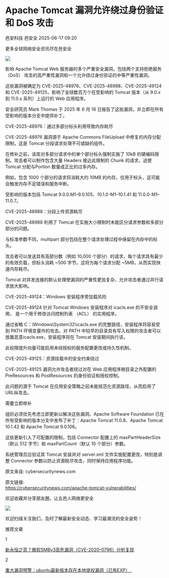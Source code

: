 #  Apache Tomcat 漏洞允许绕过身份验证和 DoS 攻击  
邑安科技  邑安全   2025-06-17 09:20  
  
更多全球网络安全资讯尽在邑安全  
  
![](https://mmbiz.qpic.cn/mmbiz_png/1N39PtINn8t626K3lVajT8t4nuvibrJ7UA04BKp0wXwS5zq9j6RYpqTW0HDsFK7PmOCA92GVfX2UcpeurgVVeNA/640?wx_fmt=png&from=appmsg "")  
  
影响 Apache Tomcat Web 服务器的多个严重安全漏洞，包括两个支持拒绝服务 （DoS） 攻击的高严重性漏洞和一个允许绕过身份验证的中等严重性漏洞。  
  
这些漏洞被确定为 CVE-2025-48976、CVE-2025-48988、CVE-2025-49124 和 CVE-2025-49125，影响了全球数百万个在受影响的 Tomcat 版本（从 9.0.x 到 11.0.x 系列）上运行的 Web 应用程序。  
  
安全研究员 Mark Thomas 于 2025 年 6 月 16 日报告了这些漏洞，并立即在所有受影响的版本分支中提供补丁。  
  
CVE-2025-48976：通过多部分标头利用导致内存耗尽  
  
CVE-2025-48976 漏洞源于 Apache Commons FileUpload 中修复的内存分配限制，这是 Tomcat 分段请求处理不可或缺的组件。  
  
在修补之前，该库对多部分请求中的单个部分标头强制实施了 10kB 的硬编码限制。攻击者可以制作包含大量 Headers 接近此限制的 Chunk 的请求，迫使 Tomcat 分配与Portion 数量成正比的过多内存。  
  
例如，包含 1000 个部分的请求将消耗大约 10MB 的内存，仅用于标头，这可能会触发内存不足错误和服务中断。  
  
受影响的版本包括 Tomcat 9.0.0.M1–9.0.105、10.1.0-M1–10.1.41 和 11.0.0-M1–11.0.7。  
  
CVE-2025-48988：分段上传资源耗尽  
  
CVE-2025-48988 利用了 Tomcat 在实施大小限制时未能区分请求参数和多部分部分的问题。  
  
与标准参数不同，multipart 部分包括在整个请求处理过程中保留在内存中的标头。  
  
攻击者可以发送具有高部分数（例如 10,000 个部分）的请求，每个请求具有最少的有效负载，但标头消耗 ~500 字节。这将为每个请求分配 ~5MB，从而实现快速内存耗尽。  
  
Tomcat 对并发连接的默认处理使漏洞的严重性更加复杂，允许攻击者通过并行请求放大影响。  
  
CVE-2025-49124：Windows 安装程序旁加载风险  
  
CVE-2025-49124 针对 Tomcat Windows 安装程序对 icacls.exe 的不安全调用， 是一个用于修改访问控制列表 （ACL） 的实用程序。  
  
通过省略 C：\Windows\System32\icacls.exe 的完整路径，安装程序将容易受到 PATH 环境变量作的攻击。对 PATH 中较早的目录具有写入权限的攻击者可以放置恶意icacls.exe，安装程序将在 Tomcat 安装期间执行该。  
  
此权限提升向量可能启用未经授权的服务配置更改或持久性机制。  
  
CVE-2025-49125：资源挂载中的安全约束绕过  
  
CVE-2025-49125 漏洞允许攻击者绕过对在 Web 应用程序根目录之外配置的 PreResources 和 PostResources 的身份验证和授权控制。  
  
此问题的源于 Tomcat 在应用安全策略之前未能规范化资源路径，从而启用了 URL纵攻击。  
  
需要立即修补  
  
组织必须优先考虑立即更新以解决这些漏洞。Apache Software Foundation 已在所有受影响的版本分支中发布了补丁：Apache Tomcat 11.0.8、Apache Tomcat 10.1.42 和 Apache Tomcat 9.0.106。  
  
这些更新引入了可配置的限制，包括 Connector 配置上的 maxPartHeaderSize（默认 512 字节）和 maxPartCount（默认 10 个部分）参数。  
  
系统管理员应验证其 Tomcat 安装并对 server.xml 文件实施配置更改，特别是调整 Connector 参数以防止资源耗尽攻击，同时保持应用程序功能。  
  
原文来自: cybersecuritynews.com  
  
原文链接:   
https://cybersecuritynews.com/apache-tomcat-vulnerabilities/  
  
欢迎收藏并分享朋友圈，让五邑人网络更安全  
  
![](https://mmbiz.qpic.cn/mmbiz_jpg/1N39PtINn8tD9ic928O6vIrMg4fuib48e1TsRj9K9Cz7RZBD2jjVZcKm1N4QrZ4bwBKZic5crOdItOcdDicPd3yBSg/640?wx_fmt=jpeg "")  
  
欢迎扫描关注我们，及时了解最新安全动态、学习最潮流的安全姿势！  
  
推荐文章  
  
1  
  
[新永恒之蓝？微软SMBv3高危漏洞（CVE-2020-0796）分析复现](http://mp.weixin.qq.com/s?__biz=MzUyMzczNzUyNQ==&mid=2247488913&idx=1&sn=acbf595a4a80dcaba647c7a32fe5e06b&chksm=fa39554bcd4edc5dc90019f33746404ab7593dd9d90109b1076a4a73f2be0cb6fa90e8743b50&scene=21#wechat_redirect)  
  
  
2  
  
[重大漏洞预警：ubuntu最新版本存在本地提权漏洞（已有EXP）　](http://mp.weixin.qq.com/s?__biz=MzUyMzczNzUyNQ==&mid=2247483652&idx=1&sn=b2f2ec90db499e23cfa252e9ee743265&chksm=fa3941decd4ec8c83a268c3480c354a621d515262bcbb5f35e1a2dde8c828bdc7b9011cb5072&scene=21#wechat_redirect)  
  
  
  
  
  
